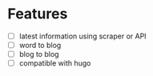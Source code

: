 # Features
- [ ] latest information using scraper or API
- [ ] word to blog
- [ ] blog to blog
- [ ] compatible with hugo
